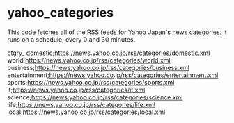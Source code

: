# yahoo_categories

This code fetches all of the RSS feeds for Yahoo Japan's news categories. 
it runs on a schedule, every 0 and 30 minutes.

ctgry_
domestic;https://news.yahoo.co.jp/rss/categories/domestic.xml
world;https://news.yahoo.co.jp/rss/categories/world.xml
business;https://news.yahoo.co.jp/rss/categories/business.xml
entertainment;https://news.yahoo.co.jp/rss/categories/entertainment.xml
sports;https://news.yahoo.co.jp/rss/categories/sports.xml
it;https://news.yahoo.co.jp/rss/categories/it.xml
science;https://news.yahoo.co.jp/rss/categories/science.xml
life;https://news.yahoo.co.jp/rss/categories/life.xml
local;https://news.yahoo.co.jp/rss/categories/local.xml
